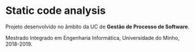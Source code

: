 # Static code analysis

Projeto desenvolvido no âmbito da UC de __Gestão de Processo de Software__.

Mestrado Integrado em Engenharia Informática, Universidade do Minho, 2018-2019.
